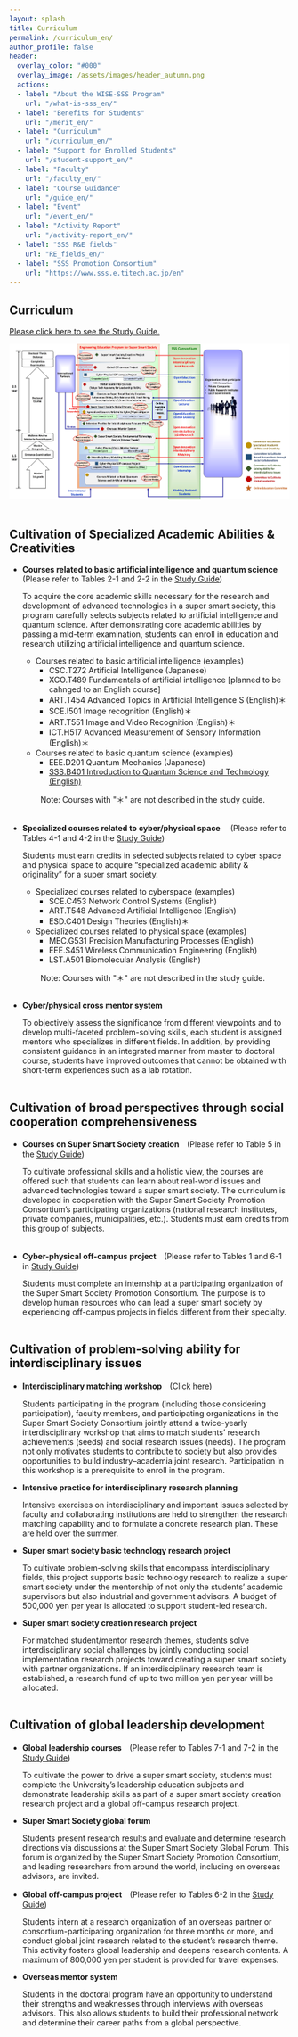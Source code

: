 ```yaml
---
layout: splash
title: Curriculum
permalink: /curriculum_en/
author_profile: false
header:
  overlay_color: "#000"
  overlay_image: /assets/images/header_autumn.png
  actions:
  - label: "About the WISE-SSS Program"
    url: "/what-is-sss_en/"
  - label: "Benefits for Students"
    url: "/merit_en/"
  - label: "Curriculum"
    url: "/curriculum_en/"
  - label: "Support for Enrolled Students"
    url: "/student-support_en/"
  - label: "Faculty"
    url: "/faculty_en/"
  - label: "Course Guidance"
    url: "/guide_en/"
  - label: "Event"
    url: "/event_en/"
  - label: "Activity Report"
    url: "/activity-report_en/"
  - label: "SSS R&E fields"
    url: "RE_fields_en/"
  - label: "SSS Promotion Consortium"
    url: "https://www.sss.e.titech.ac.jp/en"
---
```


## Curriculum

[Please click here to see the Study Guide.](/doc/Guide_SSS_en.pdf)


<div style="text-align:center"><img src="/assets/images/curriculum_eng.jpg" /></div><br>

## Cultivation of Specialized Academic Abilities & Creativities

* **Courses related to basic artificial intelligence and quantum science**  (Please refer to Tables 2-1 and 2-2 in the [Study Guide](/doc/Guide_SSS_en.pdf))

  To acquire the core academic skills necessary for the research and development of advanced technologies in a super smart society, this program carefully selects subjects related to artificial intelligence and quantum science. After demonstrating core academic abilities by passing a mid-term examination, students can enroll in education and research utilizing artificial intelligence and quantum science.
  * Courses related to basic artificial intelligence (examples)<br>
    - CSC.T272  Artificial Intelligence (Japanese)<br>
    - XCO.T489  Fundamentals of artificial intelligence [planned to be cahnged to an English course]​<br>
    - ART.T454  Advanced Topics in Artificial Intelligence S (English)＊<br>
    - SCE.I501  Image recognition (English)＊<br>
    - ART.T551  Image and Video Recognition (English)＊<br>
    - ICT.H517  Advanced Measurement of Sensory Information (English)＊<br>
  * Courses related to basic quantum science (examples)<br>
    - EEE.D201  Quantum Mechanics (Japanese)<br>
    - [SSS.B401  Introduction to Quantum Science and Technology (English)](/doc/SSS_B401_IntroductionToQuantumScienceAndTechnology.pdf)​<br>
<div style="margin-left:4em;">
Note: Courses with "＊" are not described in the study guide.
</div><br>

* **Specialized courses related to cyber/physical space** 　(Please refer to Tables 4-1 and 4-2 in the [Study Guide](/doc/Guide_SSS_en.pdf))

  Students must earn credits in selected subjects related to cyber space and physical space to acquire “specialized academic ability & originality” for a super smart society.
  * Specialized courses related to cyberspace (examples)<br>
    - SCE.C453  Network Control Systems​ (English)<br>
    - ART.T548  Advanced Artificial Intelligence​ (English)<br>
    - ESD.C401  Design Theories​ (English)＊​<br>
  * Specialized courses related to physical space (examples)<br>
    - MEC.G531  Precision Manufacturing Processes (English)<br>
    - EEE.S451  Wireless Communication Engineering (English)<br>
    - LST.A501  Biomolecular Analysis (English)​<br>
<div style="margin-left:4em;">
Note: Courses with "＊" are not described in the study guide.
</div><br>

* **Cyber/physical cross mentor system**

  To objectively assess the significance from different viewpoints and to develop multi-faceted problem-solving skills, each student is assigned mentors who specializes in different fields. In addition, by providing consistent guidance in an integrated manner from master to doctoral course, students have improved outcomes that cannot be obtained with short-term experiences such as a lab rotation.<br><br>

## Cultivation of broad perspectives through social cooperation comprehensiveness

* **Courses on Super Smart Society creation**　(Please refer to Table 5 in the [Study Guide](/doc/Guide_SSS_en.pdf))

  To cultivate professional skills and a holistic view, the courses are offered such that students can learn about real-world issues and advanced technologies toward a super smart society. The curriculum is developed in cooperation with the Super Smart Society Promotion Consortium’s participating organizations (national research institutes, private companies, municipalities, etc.). Students must earn credits from this group of subjects.<br><br>

* **Cyber-physical off-campus project**　(Please refer to Tables 1 and 6-1 in [Study Guide](/doc/Guide_SSS_en.pdf))

  Students must complete an internship at a participating organization of the Super Smart Society Promotion Consortium. The purpose is to develop human resources who can lead a super smart society by experiencing off-campus projects in fields different from their specialty.<br><br>


## Cultivation of problem-solving ability for interdisciplinary issues

* **Interdisciplinary matching workshop**　(Click [here](https://www.sss.e.titech.ac.jp/event-sss-matching-ws-20191108/))

  Students participating in the program (including those considering participation), faculty members, and participating organizations in the Super Smart Society Consortium jointly attend a twice-yearly interdisciplinary workshop that aims to match students’ research achievements (seeds) and social research issues (needs). The program not only motivates students to contribute to society but also provides opportunities to build industry–academia joint research. Participation in this workshop is a prerequisite to enroll in the program.

* **Intensive practice for interdisciplinary research planning**

  Intensive exercises on interdisciplinary and important issues selected by faculty and collaborating institutions are held to strengthen the research matching capability and to formulate a concrete research plan. These are held over the summer.

* **Super smart society basic technology research project**

  To cultivate problem-solving skills that encompass interdisciplinary fields, this project supports basic technology research to realize a super smart society under the mentorship of not only the students’ academic supervisors but also industrial and government advisors. A budget of 500,000 yen per year is allocated to support student-led research.

* **Super smart society creation research project**

  For matched student/mentor research themes, students solve interdisciplinary social challenges by jointly conducting social implementation research projects toward creating a super smart society with partner organizations. If an interdisciplinary research team is established, a research fund of up to two million yen per year will be allocated.<br><br>

## Cultivation of global leadership development

* **Global leadership courses**　(Please refer to Tables 7-1 and 7-2 in the [Study Guide](/doc/Guide_SSS_en.pdf))

  To cultivate the power to drive a super smart society, students must complete the University’s leadership education subjects and demonstrate leadership skills as part of a super smart society creation research project and a global off-campus research project.

* **Super Smart Society global forum**

  Students present research results and evaluate and determine research directions via discussions at the Super Smart Society Global Forum. This forum is organized by the Super Smart Society Promotion Consortium, and leading researchers from around the world, including on overseas advisors, are invited.

* **Global off-campus project**　(Please refer to Tables 6-2 in the [Study Guide](/doc/Guide_SSS_en.pdf))

   Students intern at a research organization of an overseas partner or consortium-participating organization for three months or more, and conduct global joint research related to the student’s research theme. This activity fosters global leadership and deepens research contents. A maximum of 800,000 yen per student is provided for travel expenses.

* **Overseas mentor system**

  Students in the doctoral program have an opportunity to understand their strengths and weaknesses through interviews with overseas advisors. This also allows students to build their professional network and determine their career paths from a global perspective.
